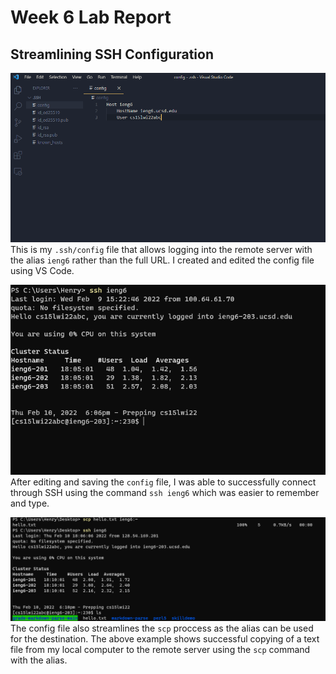 # Week 6 Lab Report

## Streamlining SSH Configuration

![image](screenshots/3.1.png)
This is my `.ssh/config` file that allows logging into the remote server with the alias `ieng6` rather than the full URL. I created and edited the config file using VS Code.  


![image](screenshots/3.2.png)
After editing and saving the `config` file, I was able to successfully connect through SSH using the command `ssh ieng6` which was easier to remember and type.

![image](screenshots/3.3.png)
The config file also streamlines the `scp` proccess as the alias can be used for the destination. The above example shows successful copying of a text file from my local computer to the remote server using the `scp` command with the alias. 